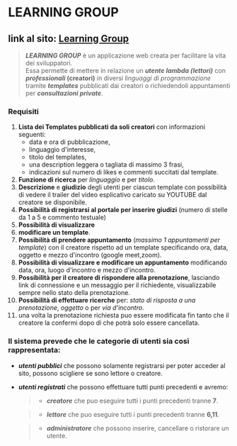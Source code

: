 # LEARNING GROUP 

## link al sito: [Learning Group](http://localhost:8080/kit-1.0-SNAPSHOT/Dispatcher)

> ***LEARNING GROUP*** è un applicazione web  creata per facilitare 
la vita dei sviluppatori.<br>
Essa permette di mettere in relazione un _**utente
lambda (lettori)**_ con **_professionali_ (creatori)** in diversi _linguaggi di programmazione_ tramite 
> _**templates**_ pubblicati dai creatori o richiedendoli appuntamenti per _**consultazioni private**_.


### **Requisiti**
1. **Lista dei Templates pubblicati da soli creatori** con informazioni seguenti:
   * data e ora di pubblicazione,
   * linguaggio d'interesse,
   * titolo del templates,
   * una description leggera o tagliata di massimo 3 frasi,
   * indicazioni sul numero di likes e commenti succitati dal template.
2. **Funzione di ricerca** per _linguaggio_ e per _titolo_. 
3. **Descrizione** e **giudizio** degli utenti per ciascun template con possibilità di vedere il trailer del 
   video esplicativo caricato su YOUTUBE dal creatore se disponibile.
4. **Possibilità di registrarsi al portale per inserire giudizi** (numero di stelle da 1 a 5 e commento
   testuale)
5. **Possibilità di visualizzare**
6. **modificare un template**.
7. **Possibilità di prendere appuntamento** (_massimo 1 appuntamenti per template_) con il creatore rispetto ad un template specificando ora, data, oggetto e mezzo d'incontro (google meet,zoom).
8. **Possibilità di visualizzare e modificare un appuntamento** modificando data, ora, luogo d'incontro e mezzo d'incontro.
9. **Possibilità per il creatore di rispondere alla prenotazione**, lasciando link di connessione e un messaggio per il richiedente, visualizzabile sempre nello stato della prenotazione.  
10. **Possibilità di effettuare ricerche** per: _stato di risposta a una prenotazione_, _oggetto_ o per _via d'incontro_.
11. una volta la prenotazione richiesta puo essere modificata fin tanto che il creatore la confermi dopo di che potrà solo essere cancellata. 

### Il sistema prevede che le categorie di utenti sia così rappresentata:
* **_utenti pubblici_** che possono solamente registrarsi per poter acceder al sito, possono scigliere se sono lettore o creatore.
* **_utenti registrati_** che possono effettuare tutti punti precedenti e avremo: 
  > * **_creatore_** che puo eseguire tutti i punti precedenti tranne **7**.

  > * **_lettore_** che puo eseguire tutti i punti precedenti tranne **6,11**.

  > * **_administratore_** che possono inserire, cancellare o ristorare un utente.  